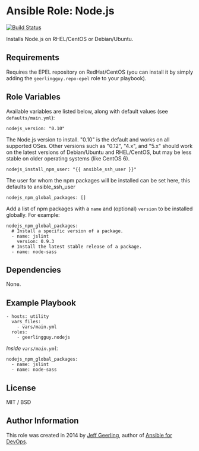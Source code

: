 # Ansible Role: Node.js

[![Build Status](https://travis-ci.org/geerlingguy/ansible-role-nodejs.svg?branch=master)](https://travis-ci.org/geerlingguy/ansible-role-nodejs)

Installs Node.js on RHEL/CentOS or Debian/Ubuntu.

## Requirements

Requires the EPEL repository on RedHat/CentOS (you can install it by simply adding the `geerlingguy.repo-epel` role to your playbook).

## Role Variables

Available variables are listed below, along with default values (see `defaults/main.yml`):

    nodejs_version: "0.10"

The Node.js version to install. "0.10" is the default and works on all supported OSes. Other versions such as "0.12", "4.x", and "5.x" should work on the latest versions of Debian/Ubuntu and RHEL/CentOS, but may be less stable on older operating systems (like CentOS 6).

    nodejs_install_npm_user: "{{ ansible_ssh_user }}"

The user for whom the npm packages will be installed can be set here, this defaults to ansible_ssh_user

    nodejs_npm_global_packages: []

Add a list of npm packages with a `name` and (optional) `version` to be installed globally. For example:

    nodejs_npm_global_packages:
      # Install a specific version of a package.
      - name: jslint
        version: 0.9.3
      # Install the latest stable release of a package.
      - name: node-sass

## Dependencies

None.

## Example Playbook

    - hosts: utility
      vars_files:
        - vars/main.yml
      roles:
        - geerlingguy.nodejs

*Inside `vars/main.yml`*:

    nodejs_npm_global_packages:
      - name: jslint
      - name: node-sass

## License

MIT / BSD

## Author Information

This role was created in 2014 by [Jeff Geerling](http://jeffgeerling.com/), author of [Ansible for DevOps](http://ansiblefordevops.com/).
